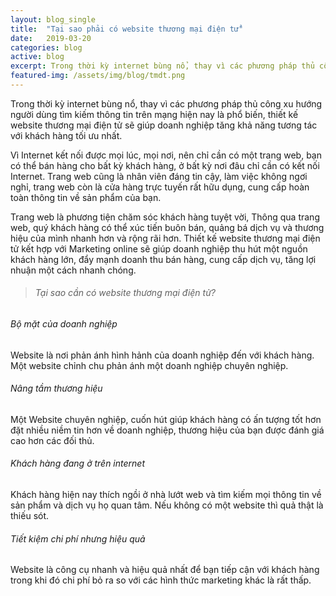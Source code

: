```yaml
---
layout: blog_single
title:  "Tại sao phải có website thương mại điện tử"
date:   2019-03-20
categories: blog
active: blog
excerpt: Trong thời kỳ internet bùng nổ, thay vì các phương pháp thủ công xu hướng người dùng tìm kiếm thông tin trên mạng hiện nay là phổ biến, thiết kế website thương mại điện tử sẽ giúp doanh nghiệp tăng khả năng tương tác với khách hàng tối ưu nhất.
featured-img: /assets/img/blog/tmdt.png
---
```


<p class="f_300 mb-30">
    Trong thời kỳ internet bùng nổ, thay vì các phương pháp thủ công xu hướng người dùng tìm kiếm thông tin trên mạng hiện nay là phổ biến, thiết kế website thương mại điện tử sẽ giúp doanh nghiệp tăng khả năng tương tác với khách hàng tối ưu nhất.
</p>

<p class="f_300 mb-30">
    Vì Internet kết nối được mọi lúc, mọi nơi, nên chỉ cần có một trang web, bạn có thể bán hàng cho bất kỳ khách hàng, ở bất kỳ nơi đâu chỉ cần có kết nối Internet. Trang web cũng là nhân viên đáng tin cậy, làm việc không ngơi nghỉ, trang web còn là cửa hàng trực tuyến rất hữu dụng, cung cấp hoàn toàn thông tin về sản phẩm của bạn.
</p>

<p class="f_300 mb-30">
        Trang web là phương tiện chăm sóc khách hàng tuyệt vời, Thông qua trang web, quý khách hàng có thể xúc tiến buôn bán, quảng bá dịch vụ và thương hiệu của mình nhanh hơn và rộng rãi hơn. Thiết kế website thương mại điện tử kết hợp với Marketing online sẽ giúp doanh nghiệp thu hút một nguồn khách hàng lớn, đẩy mạnh doanh thu bán hàng, cung cấp dịch vụ, tăng lợi nhuận một cách nhanh chóng.
</p>

<blockquote class="blockquote mb_40">
    <h6 class="mb-0 f_size_18 l_height30 f_p f_400">Tại sao cần có website thương mại điện tử?</h6>
</blockquote>

<div class="container mb-5">
    <div class="row">
        <div class="col-12 saas_featured_info">
            <div class="row mb_30">
                <div class="col-lg-6 col-md-6">
                    <div class="saas_featured_item s_featured_one wow fadeInUp" data-wow-delay="0.3s" style="visibility: visible; animation-delay: 0.3s; animation-name: fadeInUp;">
                        <i class="ti-crown f_size_30"></i>
                        <h6 class="mt_30 mb_20">Bộ mặt của doanh nghiệp</h6>
                        <p class="mb-0">Website là nơi phản ánh hình hảnh của doanh nghiệp đến với khách hàng. Một website chỉnh chu phản ánh một doanh nghiệp chuyên nghiệp.</p>
                    </div>
                </div>
                <div class="col-lg-6 col-md-6">
                    <div class="saas_featured_item s_featured_two wow fadeInUp" data-wow-delay="0.5s" style="visibility: visible; animation-delay: 0.5s; animation-name: fadeInUp;">
                        <i class="ti-cup f_size_30"></i>
                        <h6 class="mt_30 mb_20">Nâng tầm thương hiệu</h6>
                        <p class="mb-0">Một Website chuyên nghiệp, cuốn hút giúp khách hàng có ấn tượng tốt hơn đặt nhiều niềm tin hơn về doanh nghiệp, thương hiệu của bạn được đánh giá cao hơn các đối thủ.</p>
                    </div>
                </div>
                <div class="col-lg-6 col-md-6">
                    <div class="saas_featured_item s_featured_three wow fadeInUp" data-wow-delay="0.7s" style="visibility: visible; animation-delay: 0.7s; animation-name: fadeInUp;">
                        <i class="ti-user f_size_30"></i>
                        <h6 class="mt_30 mb_20">Khách hàng đang ở trên internet</h6>
                        <p class="mb-0">Khách hàng hiện nay thích ngồi ở nhà lướt web và tìm kiếm mọi thông tin về sản phẩm và dịch vụ họ quan tâm. Nếu không có một website thì quả thật là thiếu sót.</p>
                    </div>
                </div>
                <div class="col-lg-6 col-md-6">
                    <div class="saas_featured_item s_featured_four wow fadeInUp" data-wow-delay="0.9s" style="visibility: visible; animation-delay: 0.9s; animation-name: fadeInUp;">
                        <i class="ti-server f_size_30"></i>
                        <h6 class="mt_30 mb_20">Tiết kiệm chi phí nhưng hiệu quả</h6>
                        <p class="mb-0">Website là công cụ nhanh và hiệu quả nhất để bạn tiếp cận với khách hàng trong khi đó chi phí bỏ ra so với các hình thức marketing khác là rất thấp.</p>
                    </div>
                </div>
            </div>
        </div>
    </div>
</div>
